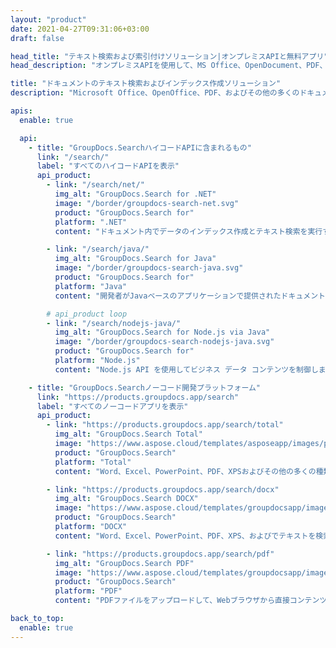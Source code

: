```yaml
---
layout: "product"
date: 2021-04-27T09:31:06+03:00
draft: false

head_title: "テキスト検索および索引付けソリューション|オンプレミスAPIと無料アプリ"
head_description: "オンプレミスAPIを使用して、MS Office、OpenDocument、PDF、およびその他のファイル形式でテキスト検索とデータインデックスを実行するか、オンラインのドキュメント検索アプリを使用します."

title: "ドキュメントのテキスト検索およびインデックス作成ソリューション"
description: "Microsoft Office、OpenOffice、PDF、およびその他の多くのドキュメントファイル形式でテキスト検索とインデックス作成を実行します."

apis:
  enable: true

  api:
    - title: "GroupDocs.SearchハイコードAPIに含まれるもの"
      link: "/search/"
      label: "すべてのハイコードAPIを表示"
      api_product:
        - link: "/search/net/"
          img_alt: "GroupDocs.Search for .NET"
          image: "/border/groupdocs-search-net.svg"
          product: "GroupDocs.Search for"
          platform: ".NET"
          content: "ドキュメント内でデータのインデックス作成とテキスト検索を実行するための.NETアプリケーション用のオンプレミスAPI."

        - link: "/search/java/"
          img_alt: "GroupDocs.Search for Java"
          image: "/border/groupdocs-search-java.svg"
          product: "GroupDocs.Search for"
          platform: "Java"
          content: "開発者がJavaベースのアプリケーションで提供されたドキュメントのテキスト検索とデータインデックス作成を実装するのに役立つJavaAPI."

        # api_product loop
        - link: "/search/nodejs-java/"
          img_alt: "GroupDocs.Search for Node.js via Java"
          image: "/border/groupdocs-search-nodejs-java.svg"
          product: "GroupDocs.Search for"
          platform: "Node.js"
          content: "Node.js API を使用してビジネス データ コンテンツを制御します。サポートされている形式でドキュメント内のデータを検索し、インデックスを作成します。"

    - title: "GroupDocs.Searchノーコード開発プラットフォーム"
      link: "https://products.groupdocs.app/search"
      label: "すべてのノーコードアプリを表示"
      api_product:
        - link: "https://products.groupdocs.app/search/total"
          img_alt: "GroupDocs.Search Total"
          image: "https://www.aspose.cloud/templates/asposeapp/images/products/logo/aspose_search-app.png"
          product: "GroupDocs.Search"
          platform: "Total"
          content: "Word、Excel、PowerPoint、PDF、XPSおよびその他の多くの種類のファイルでテキストを検索する."

        - link: "https://products.groupdocs.app/search/docx"
          img_alt: "GroupDocs.Search DOCX"
          image: "https://www.aspose.cloud/templates/groupdocsapp/images/products/logo/groupdocs_words-app.png"
          product: "GroupDocs.Search"
          platform: "DOCX"
          content: "Word、Excel、PowerPoint、PDF、XPS、およびでテキストを検索します。他の多くの種類のファイル."

        - link: "https://products.groupdocs.app/search/pdf"
          img_alt: "GroupDocs.Search PDF"
          image: "https://www.aspose.cloud/templates/groupdocsapp/images/products/logo/groupdocs_pdf-app.png"
          product: "GroupDocs.Search"
          platform: "PDF"
          content: "PDFファイルをアップロードして、Webブラウザから直接コンテンツ検索を実行します."

back_to_top:
  enable: true
---
```

